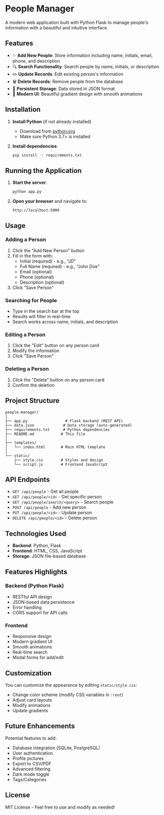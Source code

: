 # People Manager

A modern web application built with Python Flask to manage people's information with a beautiful and intuitive interface.

## Features

- ✨ **Add New People**: Store information including name, initials, email, phone, and description
- 🔍 **Search Functionality**: Search people by name, initials, or description
- ✏️ **Update Records**: Edit existing person's information
- 🗑️ **Delete Records**: Remove people from the database
- 💾 **Persistent Storage**: Data stored in JSON format
- 🎨 **Modern UI**: Beautiful gradient design with smooth animations

## Installation

1. **Install Python** (if not already installed)
   - Download from [python.org](https://www.python.org/downloads/)
   - Make sure Python 3.7+ is installed

2. **Install dependencies**:
   ```bash
   pip install -r requirements.txt
   ```

## Running the Application

1. **Start the server**:
   ```bash
   python app.py
   ```

2. **Open your browser** and navigate to:
   ```
   http://localhost:5000
   ```

## Usage

### Adding a Person
1. Click the "Add New Person" button
2. Fill in the form with:
   - Initial (required) - e.g., "JD"
   - Full Name (required) - e.g., "John Doe"
   - Email (optional)
   - Phone (optional)
   - Description (optional)
3. Click "Save Person"

### Searching for People
- Type in the search bar at the top
- Results will filter in real-time
- Search works across name, initials, and description

### Editing a Person
1. Click the "Edit" button on any person card
2. Modify the information
3. Click "Save Person"

### Deleting a Person
1. Click the "Delete" button on any person card
2. Confirm the deletion

## Project Structure

```
people-manager/
│
├── app.py                 # Flask backend (REST API)
├── data.json             # Data storage (auto-generated)
├── requirements.txt      # Python dependencies
├── README.md            # This file
│
├── templates/
│   └── index.html       # Main HTML template
│
└── static/
    ├── style.css        # Styles and design
    └── script.js        # Frontend JavaScript
```

## API Endpoints

- `GET /api/people` - Get all people
- `GET /api/people/<id>` - Get specific person
- `GET /api/people/search/<query>` - Search people
- `POST /api/people` - Add new person
- `PUT /api/people/<id>` - Update person
- `DELETE /api/people/<id>` - Delete person

## Technologies Used

- **Backend**: Python, Flask
- **Frontend**: HTML, CSS, JavaScript
- **Storage**: JSON file-based database

## Features Highlights

### Backend (Python Flask)
- RESTful API design
- JSON-based data persistence
- Error handling
- CORS support for API calls

### Frontend
- Responsive design
- Modern gradient UI
- Smooth animations
- Real-time search
- Modal forms for add/edit

## Customization

You can customize the appearance by editing `static/style.css`:
- Change color scheme (modify CSS variables in `:root`)
- Adjust card layouts
- Modify animations
- Update gradients

## Future Enhancements

Potential features to add:
- Database integration (SQLite, PostgreSQL)
- User authentication
- Profile pictures
- Export to CSV/PDF
- Advanced filtering
- Dark mode toggle
- Tags/Categories

## License

MIT License - Feel free to use and modify as needed!

